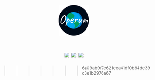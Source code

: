 <h1 align="center">
  <img src="https://github.com/ypyakymiv/Operum/blob/master/RM_res/logo.png?raw=true" width="20%"/><br>
</h1>

<h1 align="center">
  <img src="https://github.com/ypyakymiv/Operum/blob/master/RM_res/sign_in.gif" width="30%" />
  <img src="https://github.com/ypyakymiv/Operum/blob/master/RM_res/main.gif" width="30%" />
  <img src="https://github.com/ypyakymiv/Operum/blob/master/RM_res/trial.gif" width="30%" />
</h1>


>>>>>>> 6a09ab9f7e621eea41df0b64de39c3e1b2976a67
